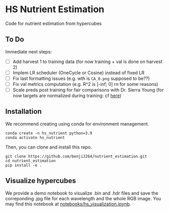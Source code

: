# HS Nutrient Estimation

Code for nutrient estimation from hypercubes

## To Do

Immediate next steps:

- [ ] Add harvest 1 to training data (for now training + val is done on harvest 2)
- [ ] Implem LR scheduler (OneCycle or Cosine) instead of fixed LR
- [ ] Fix last formatting issues (e.g. wth is ```CA_0.png``` supposed to be??)
- [ ] Fix val metrics computation (e.g. R^2 is ]-inf; 0] rn for some reasons)
- [ ] Scale preds post training for fair comparisons with Dr. Sierra Young (for now targets are normalized during training: cf [here](https://github.com/benji2264/nutrient_estimation/blob/472a21831112e9f426b3ff8f3d655cb875babf75/src/hs_utils.py#L36))

## Installation

We recommend creating using conda for environment management.

```
conda create -n hs_nutrient python=3.9
conda activate hs_nutrient
```

Then, you can clone and install this repo.

```
git clone https://github.com/benji2264/nutrient_estimation.git
cd nutrient_estimation
pip install -e . 
```
## Visualize hypercubes

We provide a demo notebook to visualize .bin and .hdr files and save the correponding .jpg file for each wavelength and the whole RGB image. You may find this notebook at [notebooks/hs_visualization.ipynb](https://github.com/benji2264/nutrient_estimation/blob/main/notebooks/hs_visualization.ipynb).
